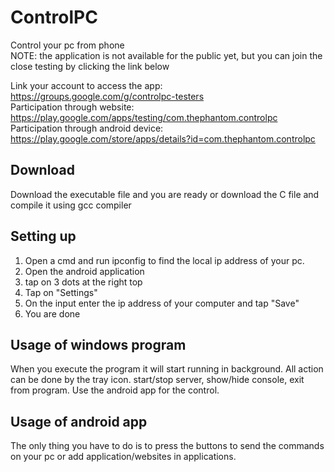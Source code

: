 # ControlPC
Control your pc from phone<br>
NOTE: the application is not available for the public yet, but you can join the close testing by clicking the link below

Link your account to access the app: https://groups.google.com/g/controlpc-testers<br>
Participation through website: https://play.google.com/apps/testing/com.thephantom.controlpc<br>
Participation through android device: https://play.google.com/store/apps/details?id=com.thephantom.controlpc <br>

## Download
Download the executable file and you are ready or download the C file and compile it using gcc compiler

## Setting up
1) Open a cmd and run ipconfig to find the local ip address of your pc.
2) Open the android application
3) tap on 3 dots at the right top
4) Tap on "Settings"
5) On the input enter the ip address of your computer and tap "Save"
6) You are done

## Usage of windows program
When you execute the program it will start running in background. All action can be done by the tray icon.
start/stop server, show/hide console, exit from program. Use the android app for the control.

## Usage of android app
The only thing you have to do is to press the buttons to send the commands on your pc or add application/websites in applications.
